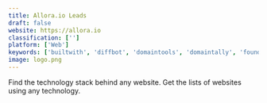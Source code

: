 ```yaml
---
title: Allora.io Leads
draft: false 
website: https://allora.io
classification: ['']
platform: ['Web']
keywords: ['builtwith', 'diffbot', 'domaintools', 'domaintally', 'founderkit', 'kitedesk', 'leadmi', 'nerdydata', 'publicwww', 'similar_tech', 'startup_with_google', 'thewebminer', 'visitortrack', 'wappalyzer', 'webtechsurvey', 'webspotter', 'whatruns', 'whoisapi', 'edocr']
image: logo.png
---
```

Find the technology stack behind any website. Get the lists of websites using any technology.